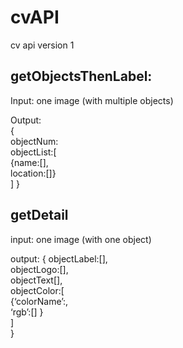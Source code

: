 # cvAPI

cv api version 1

## getObjectsThenLabel:
Input: one image (with multiple objects)

Output: \
{ \
objectNum: \
objectList:[ \
{name:[], \
location:[]} \
]
}


## getDetail
input: one image (with one object)

output:
{
objectLabel:[],\
objectLogo:[], \
objectText[], \
objectColor:[ \
	{‘colorName’:,\
	‘rgb’:[] } \
] \
}

